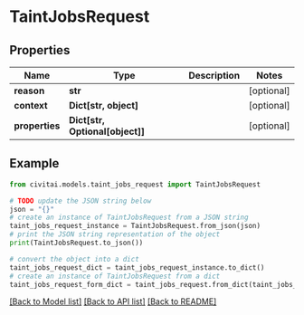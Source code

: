 # TaintJobsRequest


## Properties

Name | Type | Description | Notes
------------ | ------------- | ------------- | -------------
**reason** | **str** |  | [optional] 
**context** | **Dict[str, object]** |  | [optional] 
**properties** | **Dict[str, Optional[object]]** |  | [optional] 

## Example

```python
from civitai.models.taint_jobs_request import TaintJobsRequest

# TODO update the JSON string below
json = "{}"
# create an instance of TaintJobsRequest from a JSON string
taint_jobs_request_instance = TaintJobsRequest.from_json(json)
# print the JSON string representation of the object
print(TaintJobsRequest.to_json())

# convert the object into a dict
taint_jobs_request_dict = taint_jobs_request_instance.to_dict()
# create an instance of TaintJobsRequest from a dict
taint_jobs_request_form_dict = taint_jobs_request.from_dict(taint_jobs_request_dict)
```
[[Back to Model list]](../README.md#documentation-for-models) [[Back to API list]](../README.md#documentation-for-api-endpoints) [[Back to README]](../README.md)


